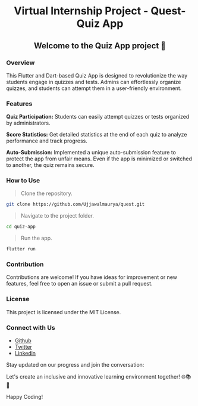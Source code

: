 # <center> Virtual Internship Project - Quest-Quiz App </center>

## <center> Welcome to the Quiz App project 🚀

</center>

### Overview

This Flutter and Dart-based Quiz App is designed to revolutionize the way students engage in quizzes and tests. Admins can effortlessly organize quizzes, and students can attempt them in a user-friendly environment.

### Features

**Quiz Participation:** Students can easily attempt quizzes or tests organized by administrators.

**Score Statistics:** Get detailed statistics at the end of each quiz to analyze performance and track progress.

**Auto-Submission:** Implemented a unique auto-submission feature to protect the app from unfair means. Even if the app is minimized or switched to another, the quiz remains secure.

### How to Use

> Clone the repository.

```bash
git clone https://github.com/Ujjawalmaurya/quest.git
```

> Navigate to the project folder.

```bash
cd quiz-app
```

> Run the app.

```bash
flutter run
```

### Contribution

Contributions are welcome! If you have ideas for improvement or new features, feel free to open an issue or submit a pull request.

### License

This project is licensed under the MIT License.

### Connect with Us

- [Github](https://github.com/Ujjawalmaurya)
- [Twitter](https://twitter.com/monsterthatlies)
- [Linkedin](https://in.linkedin.com/in/ujjawalmauryaum)

Stay updated on our progress and join the conversation:

Let's create an inclusive and innovative learning environment together! 🌐📚🚀

Happy Coding!
